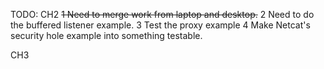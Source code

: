 TODO:
CH2
~~1 Need to merge work from laptop and desktop.~~
2 Need to do the buffered listener example.
3 Test the proxy example
4 Make Netcat's security hole example into something testable.

CH3
